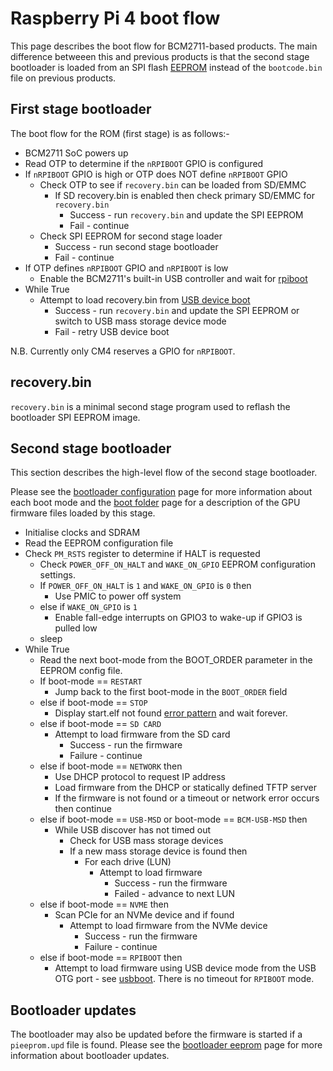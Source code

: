 # Raspberry Pi 4 boot flow

This page describes the boot flow for BCM2711-based products. The main difference betweeen this and previous products is that the second stage bootloader is loaded from an SPI flash [EEPROM](../booteeprom.md) instead of the `bootcode.bin` file on previous products.

## First stage bootloader

The boot flow for the ROM (first stage) is as follows:-

* BCM2711 SoC powers up
* Read OTP to determine if the `nRPIBOOT` GPIO is configured
* If `nRPIBOOT` GPIO is high or OTP does NOT define `nRPIBOOT` GPIO
   * Check OTP to see if `recovery.bin` can be loaded from SD/EMMC
      * If SD recovery.bin is enabled then check primary SD/EMMC for `recovery.bin`
         * Success - run `recovery.bin` and update the SPI EEPROM
         * Fail - continue
   * Check SPI EEPROM for second stage loader
      * Success - run second stage bootloader
      * Fail - continue
* If OTP defines `nRPIBOOT` GPIO and `nRPIBOOT` is low
   * Enable the BCM2711's built-in USB controller and wait for [rpiboot](https://github.com/raspberrypi/usbboot)
* While True
   * Attempt to load recovery.bin from [USB device boot](../../computemodule/cm-emmc-flashing.md)
      * Success - run `recovery.bin` and update the SPI EEPROM or switch to USB mass storage device mode
      * Fail - retry USB device boot

N.B. Currently only CM4 reserves a GPIO for `nRPIBOOT`.

## recovery.bin
`recovery.bin` is a minimal second stage program used to reflash the bootloader SPI EEPROM image.

## Second stage bootloader

This section describes the high-level flow of the second stage bootloader.

Please see the [bootloader configuration](../bcm2711_bootloader_config.md) page for more information about each boot mode and the [boot folder](../../../configuration/boot_folder.md) page for a description of the GPU firmware files loaded by this stage.

* Initialise clocks and SDRAM
* Read the EEPROM configuration file
* Check `PM_RSTS` register to determine if HALT is requested
   * Check `POWER_OFF_ON_HALT` and `WAKE_ON_GPIO` EEPROM configuration settings.
   * If `POWER_OFF_ON_HALT` is `1` and `WAKE_ON_GPIO` is `0` then
      * Use PMIC to power off system
   * else if `WAKE_ON_GPIO` is `1`
      * Enable fall-edge interrupts on GPIO3 to wake-up if GPIO3 is pulled low
   * sleep
* While True
   * Read the next boot-mode from the BOOT_ORDER parameter in the EEPROM config file.
   * If boot-mode == `RESTART`
      * Jump back to the first boot-mode in the `BOOT_ORDER` field
   * else if boot-mode == `STOP`
      * Display start.elf not found [error pattern](../../../configuration/led_blink_warnings.md) and wait forever.
   * else if boot-mode == `SD CARD`
      * Attempt to load firmware from the SD card
         * Success - run the firmware
         * Failure - continue
   * else if boot-mode == `NETWORK` then
      * Use DHCP protocol to request IP address
      * Load firmware from the DHCP or statically defined TFTP server
      * If the firmware is not found or a timeout or network error occurs then continue
   * else if boot-mode == `USB-MSD` or boot-mode == `BCM-USB-MSD` then
      * While USB discover has not timed out
         * Check for USB mass storage devices
         * If a new mass storage device is found then
            * For each drive (LUN)
               * Attempt to load firmware
                  * Success - run the firmware
                  * Failed - advance to next LUN
   * else if boot-mode == `NVME` then
      * Scan PCIe for an NVMe device and if found
         * Attempt to load firmware from the NVMe device
            * Success - run the firmware
            * Failure - continue
   * else if boot-mode == `RPIBOOT` then
      * Attempt to load firmware using USB device mode from the USB OTG port - see [usbboot](https://github.com/raspberrypi/usbboot). There is no timeout for `RPIBOOT` mode.

## Bootloader updates
The bootloader may also be updated before the firmware is started if a `pieeprom.upd` file is found. Please see the [bootloader eeprom](../booteeprom.md) page for more information about bootloader updates.
